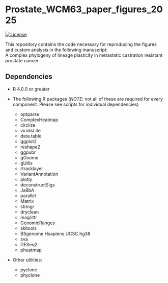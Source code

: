 # Prostate_WCM63_paper_figures_2025
[![License](https://img.shields.io/badge/License-BSD_3--Clause-blue.svg)](https://opensource.org/licenses/BSD-3-Clause)

This repository contains the code necessary for reproducing the figures and custom analysis in the following manuscript:  
A complex phylogeny of lineage plasticity in metastatic castration resistant prostate cancer 

## Dependencies
* R 4.0.0 or greater
* The following R packages (*NOTE*: not all of these are required for every component. Please see scripts for individual dependencies)
    * optparse
    * ComplexHeatmap
    * circlize
    * viridisLite
    * data.table
    * ggplot2
    * reshape2
    * ggpubr
    * gGnome
    * gUtils
    * rtracklayer
    * VariantAnnotation
    * plotly
    * deconstructSigs
    * JaBbA
    * parallel
    * Matrix
    * stringr
    * dryclean
    * magrittr
    * GenomicRanges
    * skitools
    * BSgenome.Hsapiens.UCSC.hg38
    * sva
    * DESeq2
    * pheatmap

* Other utilities:
    * pyclone
    * phyclone


 
